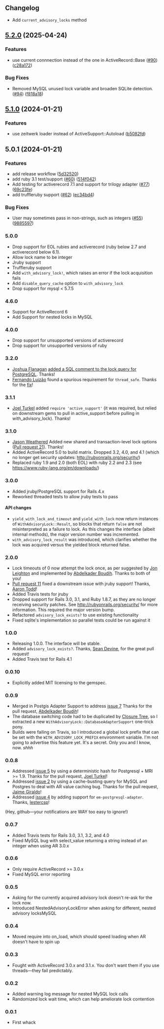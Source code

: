 ## Changelog


* Add `current_advisory_locks` method


## [5.2.0](https://github.com/ClosureTree/with_advisory_lock/compare/with_advisory_lock/v5.1.0...with_advisory_lock/v5.2.0) (2025-04-24)


### Features

* use current connnection instead of the one in ActiveRecord::Base ([#90](https://github.com/ClosureTree/with_advisory_lock/issues/90)) ([c28a172](https://github.com/ClosureTree/with_advisory_lock/commit/c28a172a5a64594448b6090501fc0b8cbace06f6))


### Bug Fixes

* Removed MySQL unused lock variable and broaden SQLite detection. ([#94](https://github.com/ClosureTree/with_advisory_lock/issues/94)) ([f818a18](https://github.com/ClosureTree/with_advisory_lock/commit/f818a181dde6711c8439c4cbf67c4525a09d346e))

## [5.1.0](https://github.com/ClosureTree/with_advisory_lock/compare/with_advisory_lock/v5.0.1...with_advisory_lock/v5.1.0) (2024-01-21)


### Features

* use zeitwerk loader instead of ActiveSupport::Autoload ([b5082fd](https://github.com/ClosureTree/with_advisory_lock/commit/b5082fddacacacff48139f5bf509601a37945a0e))

## 5.0.1 (2024-01-21)


### Features

* add release workflow ([5d32520](https://github.com/ClosureTree/with_advisory_lock/commit/5d325201c82974991381a9fbc4d1714c9739dc4f))
* add ruby 3.1 test/support ([#60](https://github.com/ClosureTree/with_advisory_lock/issues/60)) ([514f042](https://github.com/ClosureTree/with_advisory_lock/commit/514f0420d957ef30911a00d54685385bec5867c3))
* Add testing for activerecord 7.1 and support for trilogy adapter ([#77](https://github.com/ClosureTree/with_advisory_lock/issues/77)) ([69c23fe](https://github.com/ClosureTree/with_advisory_lock/commit/69c23fe09887fc5d97ac7b0194825c21efe244a5))
* add truffleruby support ([#62](https://github.com/ClosureTree/with_advisory_lock/issues/62)) ([ec34bd4](https://github.com/ClosureTree/with_advisory_lock/commit/ec34bd448e3505e5df631daaf47bb83f2f5316dc))


### Bug Fixes

* User may sometimes pass in non-strings, such as integers ([#55](https://github.com/ClosureTree/with_advisory_lock/issues/55)) ([9885597](https://github.com/ClosureTree/with_advisory_lock/commit/988559747363ef00958fcf782317e76c40ffa2a3))

### 5.0.0
- Drop support for EOL rubies and activerecord (ruby below 2.7 and activerecord below 6.1).
- Allow lock name to be integer
- Jruby support
- Truffleruby support
- Add `with_advisory_lock!`, which raises an error if the lock acquisition fails
- Add `disable_query_cache` option to `with_advisory_lock`
- Drop support for mysql < 5.7.5

### 4.6.0

- Support for ActiveRecord 6
- Add Support for nested locks in MySQL

### 4.0.0

- Drop support for unsupported versions of activerecord
- Drop support for unsupported versions of ruby

### 3.2.0

- [Joshua Flanagan](https://github.com/joshuaflanagan) [added a SQL comment to the lock query for PostgreSQL](https://github.com/ClosureTree/with_advisory_lock/pull/28). Thanks!
- [Fernando Luizão](https://github.com/fernandoluizao) found a spurious requirement for `thread_safe`. Thanks for the [fix](https://github.com/ClosureTree/with_advisory_lock/pull/27)!

### 3.1.1

- [Joel Turkel](https://github.com/jturkel) added `require 'active_support'` (it was required, but relied on downstream gems to pull in active_support before pulling in with_advisory_lock). Thanks!

### 3.1.0

- [Jason Weathered](https://github.com/jasoncodes) Added new shared and transaction-level lock options ([Pull request 21](https://github.com/ClosureTree/with_advisory_lock/pull/21)). Thanks!
- Added ActiveRecord 5.0 to build matrix. Dropped 3.2, 4.0, and 4.1 (which no longer get security updates: http://rubyonrails.org/security/)
- Replaced ruby 1.9 and 2.0 (both EOL) with ruby 2.2 and 2.3 (see https://www.ruby-lang.org/en/downloads/)

### 3.0.0

- Added jruby/PostgreSQL support for Rails 4.x
- Reworked threaded tests to allow jruby tests to pass

#### API changes

- `yield_with_lock_and_timeout` and `yield_with_lock` now return instances of
  `WithAdvisoryLock::Result`, so blocks that return `false` are not misinterpreted
  as a failure to lock. As this changes the interface (albeit internal methods), the major version
  number was incremented.
- `with_advisory_lock_result` was introduced, which clarifies whether the lock was acquired
  versus the yielded block returned false.

### 2.0.0

- Lock timeouts of 0 now attempt the lock once, as per suggested by
  [Jon Leighton](https://github.com/jonleighton) and implemented by
  [Abdelkader Boudih](https://github.com/seuros). Thanks to both of you!
- [Pull request 11](https://github.com/ClosureTree/with_advisory_lock/pull/11)
  fixed a downstream issue with jruby support! Thanks, [Aaron Todd](https://github.com/ozzyaaron)!
- Added Travis tests for jruby
- Dropped support for Rails 3.0, 3.1, and Ruby 1.8.7, as they are no longer
  receiving security patches. See http://rubyonrails.org/security/ for more information.
  This required the major version bump.
- Refactored `advisory_lock_exists?` to use existing functionality
- Fixed sqlite's implementation so parallel tests could be run against it

### 1.0.0

- Releasing 1.0.0. The interface will be stable.
- Added `advisory_lock_exists?`. Thanks, [Sean Devine](https://github.com/barelyknown), for the
  great pull request!
- Added Travis test for Rails 4.1

### 0.0.10

- Explicitly added MIT licensing to the gemspec.

### 0.0.9

- Merged in Postgis Adapter Support to address [issue 7](https://github.com/ClosureTree/with_advisory_lock/issues/7)
  Thanks for the pull request, [Abdelkader Boudih](https://github.com/seuros)!
- The database switching code had to be duplicated by [Closure Tree](https://github.com/ClosureTree/closure_tree),
  so I extracted a new `WithAdvisoryLock::DatabaseAdapterSupport` one-trick pony.
- Builds were failing on Travis, so I introduced a global lock prefix that can be set with the
  `WITH_ADVISORY_LOCK_PREFIX` environment variable. I'm not going to advertise this feature yet.
  It's a secret. Only you and I know, now. _shhh_

### 0.0.8

- Addressed [issue 5](https://github.com/ClosureTree/with_advisory_lock/issues/5) by
  using a deterministic hash for Postgresql + MRI >= 1.9.
  Thanks for the pull request, [Joel Turkel](https://github.com/jturkel)!
- Addressed [issue 2](https://github.com/ClosureTree/with_advisory_lock/issues/2) by
  using a cache-busting query for MySQL and Postgres to deal with AR value caching bug.
  Thanks for the pull request, [Jaime Giraldo](https://github.com/sposmen)!
- Addressed [issue 4](https://github.com/ClosureTree/with_advisory_lock/issues/4) by
  adding support for `em-postgresql-adapter`.
  Thanks, [lestercsp](https://github.com/lestercsp)!

(Hey, github—your notifications are WAY too easy to ignore!)

### 0.0.7

- Added Travis tests for Rails 3.0, 3.1, 3.2, and 4.0
- Fixed MySQL bug with select_value returning a string instead of an integer when using AR 3.0.x

### 0.0.6

- Only require ActiveRecord >= 3.0.x
- Fixed MySQL error reporting

### 0.0.5

- Asking for the currently acquired advisory lock doesn't re-ask for the lock now.
- Introduced NestedAdvisoryLockError when asking for different, nested advisory locksMySQL

### 0.0.4

- Moved require into on_load, which should speed loading when AR doesn't have to spin up

### 0.0.3

- Fought with ActiveRecord 3.0.x and 3.1.x. You don't want them if you use threads—they fail
  predictably.

### 0.0.2

- Added warning log message for nested MySQL lock calls
- Randomized lock wait time, which can help ameliorate lock contention

### 0.0.1

- First whack
